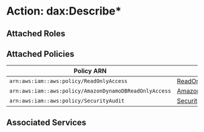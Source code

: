 # Action: dax:Describe*

## Attached Roles

## Attached Policies

| Policy ARN | Policy Name |
|------------|-------------|
| `arn:aws:iam::aws:policy/ReadOnlyAccess` | [ReadOnlyAccess](../policies.md#readonlyaccess) |
| `arn:aws:iam::aws:policy/AmazonDynamoDBReadOnlyAccess` | [AmazonDynamoDBReadOnlyAccess](../policies.md#amazondynamodbreadonlyaccess) |
| `arn:aws:iam::aws:policy/SecurityAudit` | [SecurityAudit](../policies.md#securityaudit) |

## Associated Services

